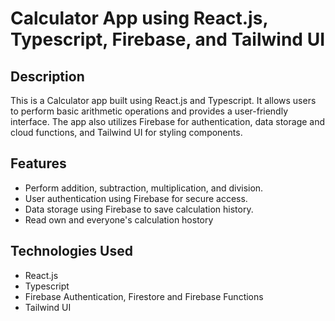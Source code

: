 # Calculator App using React.js, Typescript, Firebase, and Tailwind UI

## Description

This is a Calculator app built using React.js and Typescript. It allows users to perform basic arithmetic operations and provides a user-friendly interface. The app also utilizes Firebase for authentication, data storage and cloud functions, and Tailwind UI for styling components.

## Features

- Perform addition, subtraction, multiplication, and division.
- User authentication using Firebase for secure access.
- Data storage using Firebase to save calculation history.
- Read own and everyone's calculation hostory

## Technologies Used
- React.js
- Typescript
- Firebase Authentication, Firestore and Firebase Functions
- Tailwind UI
